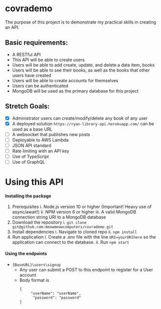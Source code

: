 # covrademo
The purpose of this project is to demonstrate my practical skills in creating an API.  

Basic requirements:
---------------
  * A RESTful API  
  * This API will be able to create users  
  * Users will be able to add create, update, and delete a data item, books  
  * Users will be able to see their books, as well as the books that other users have created  
  * Users will be able to create accounts for themselves  
  * Users can be authenticated  
  * MongoDB will be used as the primary database for this project  

Stretch Goals:  
---------------
  - [X] Administrator users can create/modify/delete any book of any user  
  - [X] A deployed solution `https://ryan-library-api.herokuapp.com/` can be used as a base URL
  - [ ] A websocket that publishes new posts
  - [ ] Deployable to AWS Lambda
  - [ ] JSON API standard
  - [ ] Rate limiting with an API key  
  - [ ] Use of TypeScript
  - [ ] Use of GraphQL

Using this API
=============
#### Installing the package ####
1. Prerequisites
	i. Node.js version 10 or higher (Important! Heavy use of async/await!)
	ii. NPM version 6 or higher
	iii. A valid MongoDB connection string URI to a MongoDB database
2. Download the repository
	i. `git clone git@github.com:meowmeowcomputers/covrademo.git`
3. Install dependencies
	i. Navigate to cloned repo
	ii. `npm install`
4. Run application
	i. Create a .env file with the line `URI=yourURIhere` so the application can connect to the database.
	ii. Run `npm start`

#### Using the endpoints ####
* `{BaseURL}\users\signup`
  * Any user can submit a POST to this endpoint to register for a User account
  * Body format is
      ```
      {
	       "userName": "userName",
	        "password": "password"
      }
      ```      
